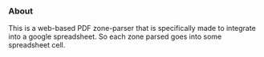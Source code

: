 ### About
This is a web-based PDF zone-parser that is specifically made to integrate into a google spreadsheet. So each zone parsed goes into some spreadsheet cell.

